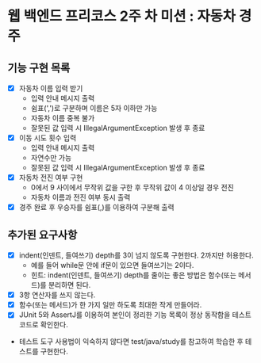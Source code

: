 # 웹 백엔드 프리코스 2주 차 미션 : 자동차 경주

## 기능 구현 목록
- [x] 자동차 이름 입력 받기
    - 입력 안내 메시지 출력
    - 쉼표(',')로 구분하며 이름은 5자 이하만 가능
    - 자동차 이름 중복 불가
    - 잘못된 값 입력 시 IllegalArgumentException 발생 후 종료
- [x] 이동 시도 횟수 입력
    - 입력 안내 메시지 출력
    - 자연수만 가능
    - 잘못된 값 입력 시 IllegalArgumentException 발생 후 종료
- [x] 자동차 전진 여부 구현
    - 0에서 9 사이에서 무작위 값을 구한 후 무작위 값이 4 이상일 경우 전진
    - 자동차 이름과 전진 여부 동시 출력
- [x] 경주 완료 후 우승자를 쉼표(,)를 이용하여 구분해 출력

## 추가된 요구사항
- [x] indent(인덴트, 들여쓰기) depth를 3이 넘지 않도록 구현한다. 2까지만 허용한다.
    - 예를 들어 while문 안에 if문이 있으면 들여쓰기는 2이다.
    - 힌트: indent(인덴트, 들여쓰기) depth를 줄이는 좋은 방법은 함수(또는 메서드)를 분리하면 된다.
- [x] 3항 연산자를 쓰지 않는다.
- [x] 함수(또는 메서드)가 한 가지 일만 하도록 최대한 작게 만들어라.
- [x] JUnit 5와 AssertJ를 이용하여 본인이 정리한 기능 목록이 정상 동작함을 테스트 코드로 확인한다.
- 테스트 도구 사용법이 익숙하지 않다면 test/java/study를 참고하여 학습한 후 테스트를 구현한다.
